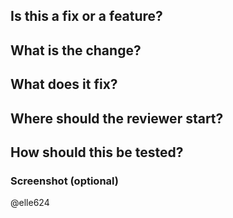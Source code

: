 ## Is this a fix or a feature?

## What is the change?

## What does it fix? 

## Where should the reviewer start?

## How should this be tested?

### Screenshot (optional)
@elle624
